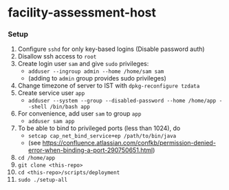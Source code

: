 # facility-assessment-host

### Setup
1. Configure `sshd` for only key-based logins (Disable password auth)
2. Disallow ssh access to `root`
3. Create login user `sam` and give `sudo` privileges:
    * `adduser --ingroup admin --home /home/sam sam` 
    * (adding to `admin` group provides sudo privileges)
4. Change timezone of server to IST with `dpkg-reconfigure tzdata`
5. Create service user `app`
    * `adduser --system --group --disabled-password --home /home/app --shell /bin/bash app`
6. For convenience, add user `sam` to group `app`
    * `adduser sam app`
7. To be able to bind to privileged ports (less than 1024), do 
    * `setcap cap_net_bind_service+ep /path/to/bin/java` 
    * (see https://confluence.atlassian.com/confkb/permission-denied-error-when-binding-a-port-290750651.html)
8. `cd /home/app`
9. `git clone <this-repo>`    
10. `cd <this-repo>/scripts/deployment`
11. `sudo ./setup-all`
